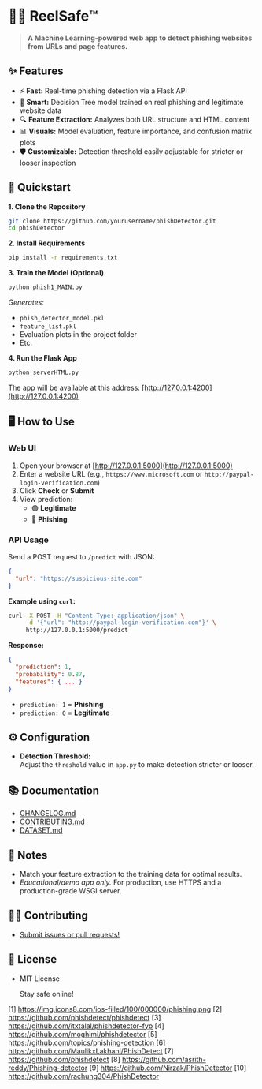 # 🕵️‍♂️ ReelSafe™️


  


> **A Machine Learning-powered web app to detect phishing websites from URLs and page features.**

## ✨ Features

- ⚡ **Fast:** Real-time phishing detection via a Flask API
- 🤖 **Smart:** Decision Tree model trained on real phishing and legitimate website data
- 🔍 **Feature Extraction:** Analyzes both URL structure and HTML content
- 📊 **Visuals:** Model evaluation, feature importance, and confusion matrix plots
- 🛡️ **Customizable:** Detection threshold easily adjustable for stricter or looser inspection

## 🚀 Quickstart

**1. Clone the Repository**
```bash
git clone https://github.com/yourusername/phishDetector.git
cd phishDetector
```

**2. Install Requirements**
```bash
pip install -r requirements.txt
```

**3. Train the Model (Optional)**
```bash
python phish1_MAIN.py
```
*Generates:*
- `phish_detector_model.pkl`
- `feature_list.pkl`
- Evaluation plots in the project folder
- Etc.

**4. Run the Flask App**
```bash
python serverHTML.py
```
The app will be available at this address: [http://127.0.0.1:4200](http://127.0.0.1:4200)

## 🖥️ How to Use

### Web UI

1. Open your browser at [http://127.0.0.1:5000](http://127.0.0.1:5000)
2. Enter a website URL (e.g., `https://www.microsoft.com` or `http://paypal-login-verification.com`)
3. Click **Check** or **Submit**
4. View prediction:
   - 🟢 **Legitimate**
   - 🔴 **Phishing**

### API Usage

Send a POST request to `/predict` with JSON:
```json
{
  "url": "https://suspicious-site.com"
}
```

**Example using `curl`:**
```bash
curl -X POST -H "Content-Type: application/json" \
     -d '{"url": "http://paypal-login-verification.com"}' \
     http://127.0.0.1:5000/predict
```

**Response:**
```json
{
  "prediction": 1,
  "probability": 0.87,
  "features": { ... }
}
```
- `prediction: 1` = **Phishing**
- `prediction: 0` = **Legitimate**

## ⚙️ Configuration

- **Detection Threshold:**  
  Adjust the `threshold` value in `app.py` to make detection stricter or looser.

## 📚 Documentation

- [CHANGELOG.md](CHANGELOG.md)
- [CONTRIBUTING.md](CONTRIBUTING.md)
- [DATASET.md](DATASET.md)

## 📝 Notes

- Match your feature extraction to the training data for optimal results.
- *Educational/demo app only.* For production, use HTTPS and a production-grade WSGI server.

## 🧑‍💻 Contributing

- [Submit issues or pull requests!](CONTRIBUTING.md)

## 📄 License

- MIT License


  
  
  Stay safe online!


[1] https://img.icons8.com/ios-filled/100/000000/phishing.png
[2] https://github.com/phishdetect/phishdetect
[3] https://github.com/itxtalal/phishdetector-fyp
[4] https://github.com/moghimi/phishdetector
[5] https://github.com/topics/phishing-detection
[6] https://github.com/MaulikxLakhani/PhishDetect
[7] https://github.com/phishdetect
[8] https://github.com/asrith-reddy/Phishing-detector
[9] https://github.com/Nirzak/PhishDetector
[10] https://github.com/rachung304/PhishDetector
